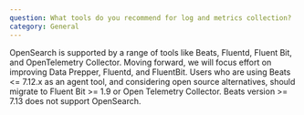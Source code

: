 ```yaml
---
question: What tools do you recommend for log and metrics collection?
category: General
---
```


OpenSearch is supported by a range of tools like Beats, Fluentd, Fluent Bit, and OpenTelemetry Collector. Moving forward, we will focus effort on improving Data Prepper, Fluentd, and FluentBit. Users who are using Beats <= 7.12.x as an agent tool, and considering open source alternatives, should migrate to Fluent Bit >= 1.9 or Open Telemetry Collector. Beats version >= 7.13 does not support OpenSearch. 